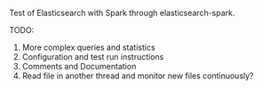 Test of Elasticsearch with Spark through elasticsearch-spark.

TODO: 

1. More complex queries and statistics
1. Configuration and test run instructions
1. Comments and Documentation
1. Read file in another thread and monitor new files continuously?

